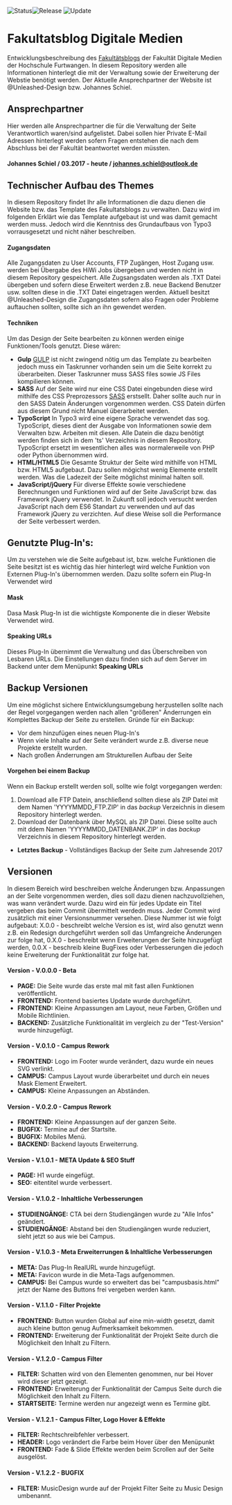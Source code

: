 ![Status](https://img.shields.io/badge/Status-stable-brightgreen.svg?style=for-the-badge)![Release](https://img.shields.io/badge/Release-1.0.0-brightgreen.svg?style=for-the-badge) ![Update](https://img.shields.io/badge/Update-11.12.2017-blue.svg?style=for-the-badge)


# Fakultatsblog Digitale Medien
Entwicklungsbeschreibung des [Fakultätsblogs](http://digitalemedien-furtwangen.de) der Fakultät Digitale Medien der Hochschule Furtwangen. In diesem Repository werden alle Informationen hinterlegt die mit der Verwaltung sowie der Erweiterung der Webstie benötigt werden. Der Aktuelle Ansprechpartner der Website ist @Unleashed-Design bzw. Johannes Schiel.

## Ansprechpartner
Hier werden alle Ansprechpartner die für die Verwaltung der Seite Verantwortlich waren/sind aufgelistet. Dabei sollen hier Private E-Mail Adressen hinterlegt werden sofern Fragen entstehen die nach dem Abschluss bei der Fakultät beantwortet werden müssten.

#### Johannes Schiel / 03.2017 - heute / johannes.schiel@outlook.de

## Technischer Aufbau des Themes
In diesem Repository findet Ihr alle Informationen die dazu dienen die Website bzw. das Template des Fakultatsblogs zu verwalten. Dazu wird im folgenden Erklärt wie das Template aufgebaut ist und was damit gemacht werden muss. Jedoch wird die Kenntniss des Grundaufbaus von Typo3 vorrausgesetzt und nicht näher beschreiben.

#### Zugangsdaten
Alle Zugangsdaten zu User Accounts, FTP Zugängen, Host Zugang usw. werden bei Übergabe des HiWi Jobs übergeben und werden nicht in diesem Repository gespeichert. Alle Zugsangsdaten werden als .TXT Datei übergeben und sofern diese Erweitert werden z.B. neue Backend Benutzer usw. sollten diese in die .TXT Datei eingetragen werden. Aktuell besitzt @Unleashed-Design die Zugangsdaten sofern also Fragen oder Probleme auftauchen sollten, sollte sich an ihn gewendet werden.

#### Techniken
Um das Design der Seite bearbeiten zu können werden einige Funktionen/Tools genutzt. Diese wären:

* **Gulp** [GULP](https://gulpjs.com/) ist nicht zwingend nötig um das Template zu bearbeiten jedoch muss ein Taskrunner vorhanden sein um die Seite korrekt zu überarbeiten. Dieser Taskrunner muss SASS files sowie JS Files kompilieren können.
* **SASS** Auf der Seite wird nur eine CSS Datei eingebunden diese wird mithilfe des CSS Preprozessors [SASS](http://sass-lang.com/) erstsellt. Daher sollte auch nur in den SASS Datein Änderungen vorgenommen werden. CSS Datein dürfen aus diesem Grund nicht Manuel überarbeitet werden.
* **TypoScript** In Typo3 wird eine eigene Sprache verwendet das sog. TypoScript, dieses dient der Ausgabe von Informationen sowie dem Verwalten bzw. Arbeiten mit diesen. Alle Datein die dazu benötigt werden finden sich in dem 'ts' Verzeichnis in diesem Repository. TypoScript ersetzt im wesentlichen alles was normalerweile von PHP oder Python übernommen wird.
* **HTML/HTML5** Die Gesamte Struktur der Seite wird mithilfe von HTML bzw. HTML5 aufgebaut. Dazu sollen mögichst wenig Elemente erstellt werden. Was die Ladezeit der Seite möglichst minimal halten soll.
* **JavaScript/jQuery** Für diverse Effekte sowie verschiedene Berechnungen und Funktionen wird auf der Seite JavaScript bzw. das Framework jQuery verwendet. In Zukunft soll jedoch versucht werden JavaScript nach dem ES6 Standart zu verwenden und auf das Framework jQuery zu verzichten. Auf diese Weise soll die Performance der Seite verbessert werden.

## Genutzte Plug-In's:
Um zu verstehen wie die Seite aufgebaut ist, bzw. welche Funktionen die Seite besitzt ist es wichtig das hier hinterlegt wird welche Funktion von Externen Plug-In's übernommen werden. Dazu sollte sofern ein Plug-In Verwendet wird

#### Mask
Dasa Mask Plug-In ist die wichtigste Komponente die in dieser Website Verwendet wird.

#### Speaking URLs
Dieses Plug-In übernimmt die Verwaltung und das Überschreiben von Lesbaren URLs. Die Einstellungen dazu finden sich auf dem Server im Backend unter dem Menüpunkt **Speaking URLs**

## Backup Versionen
Um eine möglichst sichere Entwicklungsumgebung herzustellen sollte nach der Regel vorgegangen werden nach allen "größeren" Änderrungen ein Komplettes Backup der Seite zu erstellen. Gründe für ein Backup:

* Vor dem hinzufügen eines neuen Plug-In's
* Wenn viele Inhalte auf der Seite verändert wurde z.B. diverse neue Projekte erstellt wurden.
* Nach großen Änderrungen am Strukturellen Aufbau der Seite

#### Vorgehen bei einem Backup
Wenn ein Backup erstellt werden soll, sollte wie folgt vorgegangen werden:
1. Download alle FTP Datein, anschließend sollten diese als ZIP Datei mit dem Namen 'YYYYMMDD_FTP.ZIP' in das *backup* Verzeichnis in diesem Repository hinterlegt werden.
2. Download der Datenbank über MySQL als ZIP Datei. Diese sollte auch mit ddem Namen 'YYYYMMDD_DATENBANK.ZIP' in das *backup* Verzeichnis in diesem Repository hinterlegt werden.

* **Letztes Backup** - Vollständiges Backup der Seite zum Jahresende 2017

## Versionen
In diesem Bereich wird beschreiben welche Änderungen bzw. Anpassungen an der Seite vorgenommen werden, dies soll dazu dienen nachzuvollziehen, was wann verändert wurde. Dazu wird ein für jedes Update ein Titel vergeben das beim Commit übermittelt werdedn muss. Jeder Commit wird zusätzlich mit einer Versionsnummer versehen. Diese Nummer ist wie folgt aufgebaut: X.0.0 - beschreibt welche Version es ist, wird also genutzt wenn z.B. ein Redesign durchgeführt werden soll das Umfangreiche Änderungen zur folge hat, 0.X.0 - beschreibt wenn Erweiterungen der Seite hinzugefügt werden, 0.0.X - beschreib kleine BugFixes oder Verbesserungen die jedoch keine Erweiterung der Funktionalität zur folge hat.

#### Version - V.0.0.0 - Beta
* **PAGE:** Die Seite wurde das erste mal mit fast allen Funktionen veröffentlicht.
* **FRONTEND:** Frontend basiertes Update wurde durchgeführt.
* **FRONTEND:** Kleine Anpassungen am Layout, neue Farben, Größen und Mobile Richtlinien.
* **BACKEND:** Zusätzliche Funktionalität im vergleich zu der "Test-Version" wurde hinzugefügt.

#### Version - V.0.1.0 - Campus Rework
* **FRONTEND:** Logo im Footer wurde verändert, dazu wurde ein neues SVG verlinkt.
* **CAMPUS:** Campus Layout wurde überarbeitet und durch ein neues Mask Element Erweitert.
* **CAMPUS:** Kleine Anpassungen an Abständen.

#### Version - V.0.2.0 - Campus Rework
* **FRONTEND:** Kleine Anpassungen auf der ganzen Seite.
* **BUGFIX:** Termine auf der Startsite.
* **BUGFIX:** Mobiles Menü.
* **BACKEND:** Backend layouts Erweiterrung.

#### Version - V.1.0.1 - META Update & SEO Stuff
* **PAGE:** H1 wurde eingefügt.
* **SEO:** eitentitel wurde verbessert.

#### Version - V.1.0.2 - Inhaltliche Verbesserungen
* **STUDIENGÄNGE:** CTA bei dern Studiengängen wurde zu "Alle Infos" geändert.
* **STUDIENGÄNGE:** Abstand bei den Studiengängen wurde reduziert, sieht jetzt so aus wie bei Campus.

#### Version - V.1.0.3 - Meta Erweiterrungen & Inhaltliche Verbesserungen
* **META:** Das Plug-In RealURL wurde hinzugefügt.
* **META:** Favicon wurde in die Meta-Tags aufgenommen.
* **CAMPUS:** Bei Campus wurde so erweitert das bei "campusbasis.html" jetzt der Name des Buttons frei vergeben werden kann.

#### Version - V.1.1.0 - Filter Projekte
* **FRONTEND:** Button wurden Global auf eine min-width gesetzt, damit auch kleine button genug Aufmerksamkeit bekommen.
* **FRONTEND:** Erweiterung der Funktionalität der Projekt Seite durch die Möglichkeit den Inhalt zu Filtern.

#### Version - V.1.2.0 - Campus Filter
* **FILTER:** Schatten wird von den Elementen genommen, nur bei Hover wird dieser jetzt gezeigt.
* **FRONTEND:** Erweiterung der Funktionalität der Campus Seite durch die Möglichkeit den Inhalt zu Filtern.
* **STARTSEITE:** Termine werden nur angezeigt wenn es Termine gibt.

#### Version - V.1.2.1 - Campus Filter, Logo Hover & Effekte
* **FILTER:** Rechtschreibfehler verbessert.
* **HEADER:** Logo verändert die Farbe beim Hover über den Menüpunkt
* **FRONTEND:** Fade & Slide Effekte werden beim Scrollen auf der Seite ausgelöst.

#### Version - V.1.2.2 - BUGFIX
* **FILTER:** MusicDesign wurde auf der Projekt Filter Seite zu Music Design umbenannt.
